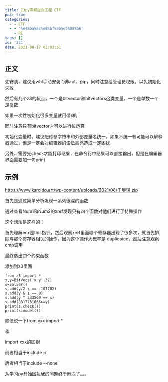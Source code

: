 ```yaml
---
title: Z3py库解逆向工程 CTF
poc: true
categories:
  - - CTF
  - - '%e4%ba%8c%e8%bf%9b%e5%88%b6'
    - RE
tags: []
id: '331'
date: 2021-08-17 02:03:51
---
```


## 正文

先安装，建议用whl手动安装而非apt、pip，同时注意给管理员权限，以免初始化失败

然后有几个z3的坑点，一个是bitvector和bitvectors这类变量，一个是单数一个是复数

如果一次性初始化很多变量就用带s的

同时注意只有bitvector才可以进行位运算

初始化变量时，建议把传参字符串和外部变量名统一，如果不统一有可能可以解释器通过，但是一定会对编辑器的语法高亮造成一定困扰

另外，需要先check才能打印结果，在命令行中结果可以直接输出，但是在编辑器界面需要加一句print

## 示例

https://www.ksroido.art/wp-content/uploads/2021/08/千层饼.zip

首先是通过简单分析发现一系列很深的函数

通过查看Num1和Num2的xref发现只有四个函数对他们进行了特殊操作

这个想法是这样的：

首先理解ecx是this指针，然后观察xref里面哪个寄存器出现了很多次，就首先排除与那个寄存器相关的操作，因为这个操作大概率是 duplicated，然后注意观察cmp调用

最终选出四个约束函数

添加到z3里面

```
from z3 import *
x,y=BitVecs('x y',32)
s=Solver()
s.add(y/2-x == -107702)
s.add(y & 1 == 0)
s.add(y ^ 333509 == x)
s.add(881778^666>=y)
print(s.check())
print(s.model())
```

顺便说一下from xxx import \*

和

import xxx的区别

前者相当于include -r

后者相当于include --none

从学习py开始困扰我的问题终于解决了。。。